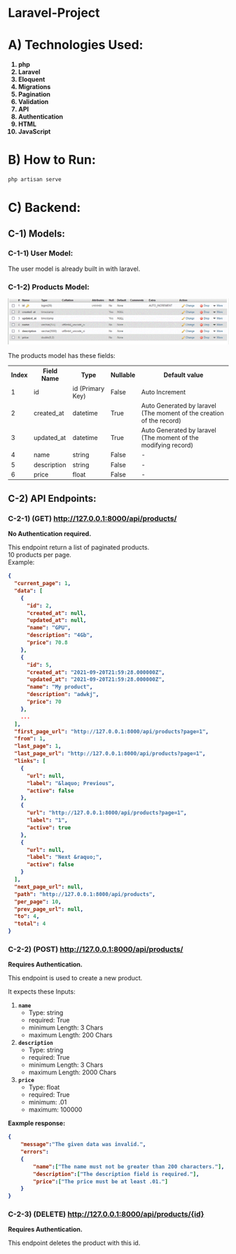 # Laravel-Project


# A) Technologies Used:


<b>

1. php
2. Laravel
3. Eloquent
4. Migrations
5. Pagination
6. Validation
7. API
8. Authentication
9. HTML
10. JavaScript


</b>


# B) How to Run:

```bash
php artisan serve
```



# C) Backend:


## C-1) Models:


### C-1-1) User Model:

The user model is already built in with laravel.


### C-1-2) Products Model:


<img src="images/products_fields.gif">


The products model has these fields:


<table>
	<tr>
		<th>Index</th>
		<th>Field Name</th>
		<th>Type</th>
		<th>Nullable</th>
		<th>Default value</th>
	</tr>
	<tr>
		<td>1</td>
		<td>id</td>
		<td>id (Primary Key)</td>
		<td>False</td>
		<td>Auto Increment</td>
	</tr>
	<tr>
		<td>2</td>
		<td>created_at</td>
		<td>datetime</td>
		<td>True</td>
		<td>Auto Generated by laravel (The moment of the creation of the record)</td>
	</tr>
	<tr>
		<td>3</td>
		<td>updated_at</td>
		<td>datetime</td>
		<td>True</td>
		<td>Auto Generated by laravel (The moment of the modifying record)</td>
	</tr>
	<tr>
		<td>4</td>
		<td>name</td>
		<td>string</td>
		<td>False</td>
		<td>-</td>
	</tr>
	<tr>
		<td>5</td>
		<td>description</td>
		<td>string</td>
		<td>False</td>
		<td>-</td>
	</tr>
	<tr>
		<td>6</td>
		<td>price</td>
		<td>float</td>
		<td>False</td>
		<td>-</td>
	</tr>
</table>





## C-2) API Endpoints:

### C-2-1) (GET) http://127.0.0.1:8000/api/products/ 
**No Authentication required.**  


This endpoint return a list of paginated products.  
10 products per page.  
Example:

<b>

```json
{
  "current_page": 1,
  "data": [
    {
      "id": 2,
      "created_at": null,
      "updated_at": null,
      "name": "GPU",
      "description": "4Gb",
      "price": 70.8
    },
    {
      "id": 5,
      "created_at": "2021-09-20T21:59:28.000000Z",
      "updated_at": "2021-09-20T21:59:28.000000Z",
      "name": "My product",
      "description": "adwkj",
      "price": 70
    },
    ...
  ],
  "first_page_url": "http://127.0.0.1:8000/api/products?page=1",
  "from": 1,
  "last_page": 1,
  "last_page_url": "http://127.0.0.1:8000/api/products?page=1",
  "links": [
    {
      "url": null,
      "label": "&laquo; Previous",
      "active": false
    },
    {
      "url": "http://127.0.0.1:8000/api/products?page=1",
      "label": "1",
      "active": true
    },
    {
      "url": null,
      "label": "Next &raquo;",
      "active": false
    }
  ],
  "next_page_url": null,
  "path": "http://127.0.0.1:8000/api/products",
  "per_page": 10,
  "prev_page_url": null,
  "to": 4,
  "total": 4
}
```


</b>







### C-2-2) (POST) http://127.0.0.1:8000/api/products/
**Requires Authentication.**  



This endpoint is used to create a new product.  


It expects these Inputs:


1. **`name`**
	- Type: string
	- required: True
	- minimum Length: 3 Chars
	- maximum Length: 200 Chars
2. **`description`**
	- Type: string
	- required: True
	- minimum Length: 3 Chars
	- maximum Length: 2000 Chars
3. **`price`**
	- Type: float
	- required: True
	- minimum: .01
	- maximum: 100000

**Eaxmple response:**


<b>

```json
{
	"message":"The given data was invalid.",
	"errors":
	{
		"name":["The name must not be greater than 200 characters."],
		"description":["The description field is required."],
		"price":["The price must be at least .01."]
	}
}
```

</b>







### C-2-3) (DELETE) http://127.0.0.1:8000/api/products/{id}
**Requires Authentication.**  


This endpoint deletes the product with this id.


